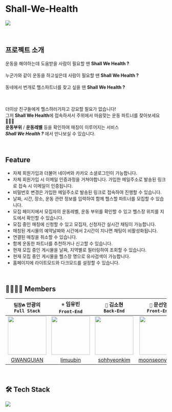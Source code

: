 # Shall-We-Health

![](https://images.velog.io/images/bbaa3218/post/ae91be39-7433-4668-bc5d-25dd89c16e4c/logo.svg)

</br>

## 프로젝트 소개

운동을 해야하는데 도움받을 사람이 필요할 땐 **Shall We Health ?**
<br/><br/>
누군가와 같이 운동을 하고싶은데 사람이 필요할 땐 **Shall We Health ?**
<br/><br/>
동네에서 번개로 헬스파트너를 찾고 싶을 땐 **Shall We Health ?**
<br/> <br/><br/>

더이상 친구들에게 헬스하러가자고 강요할 필요가 없습니다!
<br/>
그저 **Shall We Health**에 접속하셔서 주위에서 마음맞는 운동 파트너를 찾아보세요🏋🏻‍♀️
<br/>
**운동부위** / **운동레벨** 등을 확인하여 매칭이 이루어지는 서비스
<br/>
_**Shall We Health ?**_ 에서 만나보실 수 있습니다.

</br>

## Feature

- 자체 회원가입과 더불어 네이버와 카카오 소셜로그인이 가능합니다.
- 자체 회원가입 시 이메일 인증과정을 거쳐야합니다. 가입한 메일주소로 발송된 링크로 접속 시 이메일이 인증됩니다.
- 비밀번호 변경은 가입한 메일주소로 발송된 링크로 접속하여 진행할 수 있습니다.
- 날짜, 시간, 장소, 운동 관련 정보를 입력하여 함께 헬스할 파트너를 모집할 수 있습니다.
- 모집 페이지에서 모집자의 운동레벨, 운동 부위를 확인할 수 있고 헬스장 위치를 지도에서 확인할 수 있습니다.
- 모집 중인 매칭에 신청할 수 있고 모집자, 신청자간 실시간 채팅이 가능합니다.
- 매칭된 게시물의 예약날짜와 시간에서 2시간이 지나면 채팅이 비활성화됩니다.
- 연결된 매칭을 취소할 수 있습니다.
- 함께 운동한 파트너를 추천하거나 신고할 수 있습니다.
- 현재 모집 중인 게시물을 날짜, 지역별로 필터링하여 조회할 수 있습니다.
- 현재 모집 중인 게시물을 헬스장 명으로 유사검색이 가능합니다.
- 홈페이지에 라이트모드와 다크모드를 설정할 수 있습니다.

</br>

## 👩‍👩‍👦‍👦 Members

|                                            `팀장🔥` 안광의<br/>`Full Stack`                                             |                                                `⭐️` 임유빈<br/>`Front-End`                                                 |                                                 `🌻` 김소현<br/>`Back-End`                                                  |                                                 `🌝` 문선영<br/>`Front-End`                                                 |
| :---------------------------------------------------------------------------------------------------------------------: | :-------------------------------------------------------------------------------------------------------------------------: | :-------------------------------------------------------------------------------------------------------------------------: | :-------------------------------------------------------------------------------------------------------------------------: |
| <img src="https://cdn.discordapp.com/attachments/869625117158825988/907180163329052692/aae8a6315b17f71b.png" width=120> | <img src="https://user-images.githubusercontent.com/83907511/141394600-4f54639d-9620-4392-b96c-c0bb0d36e4a0.png" width=120> | <img src="https://user-images.githubusercontent.com/83907511/141394614-81136ba4-d8d2-432f-b8d1-e4d7f6608825.png" width=120> | <img src="https://user-images.githubusercontent.com/83907511/141394621-5c5980b9-e5d0-43a9-a9ef-0eed048b7203.png" width=120> |
|                                        [GWANGUIAN](https://github.com/GWANGUIAN)                                        |                                          [limuubin](https://github.com/lim-yubin)                                           |                                        [sohhyeonkim](https://github.com/sohhyeonkim)                                        |                                      [moonseonyeong](https://github.com/moonseonyeong)                                      |

</br>


## 🛠 Tech Stack 
![](https://images.velog.io/images/bbaa3218/post/69d0e47c-deac-4faf-8f4c-6003bad542ef/Shall-We-Health%20(3).png)
